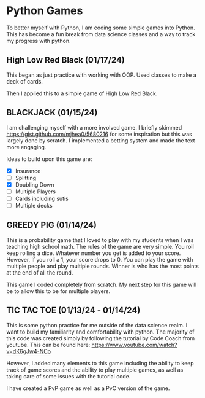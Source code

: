 # Python Games

To better myself with Python, I am coding some simple games into Python. This has become a fun break from
data science classes and a way to track my progress with python.

## High Low Red Black (01/17/24)
This began as just practice with working with OOP. Used classes to make a deck of cards.

Then I applied this to a simple game of High Low Red Black.

## BLACKJACK (01/15/24)

I am challenging myself with a more involved game. I briefly skimmed https://gist.github.com/mjhea0/5680216 for
some inspiration but this was largely done by scratch. I implemented a betting system and made the text more
engaging.

Ideas to build upon this game are:
- [x] Insurance
- [ ] Splitting
- [x] Doubling Down
- [ ] Multiple Players
- [ ] Cards including sutis
- [ ] Multiple decks

## GREEDY PIG (01/14/24)

This is a probability game that I loved to play with my students when I was teaching high school math.
The rules of the game are very simple. You roll keep rolling a dice. Whatever number you get is added to 
your score. However, if you roll a 1, your score drops to 0. You can play the game with multiple people 
and play multiple rounds. Winner is who has the most points at the end of all the round.

This game I coded completely from scratch. My next step for this game will be to allow this to be for multiple 
players.
   
## TIC TAC TOE (01/13/24 - 01/14/24)

This is some python practice for me outside of the data science realm. I want to build my familiarity and
comfortability with python. The majority of this code was created simply by following the tutorial by Code
Coach from youtube. This can be found here: https://www.youtube.com/watch?v=dK6gJw4-NCo

However, I added many elements to this game including the ability to keep track of game scores and the ability 
to play multiple games, as well as taking care of some issues with the tutorial code.

I have created a PvP game as well as a PvC version of the game.
